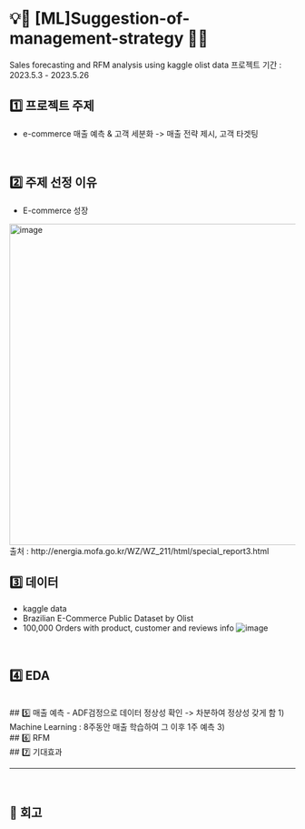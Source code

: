 # 💡📑 [ML]Suggestion-of-management-strategy 📑💡
 Sales forecasting and RFM analysis using kaggle olist data
 프로젝트 기간 : 2023.5.3 - 2023.5.26
 </br>

## 1️⃣ 프로젝트 주제
- e-commerce 매출 예측 & 고객 세분화 -> 매출 전략 제시, 고객 타겟팅

</br>

## 2️⃣ 주제 선정 이유
- E-commerce 성장
<img width="565" alt="image" src="https://github.com/jiwoohw/ML_Suggestion-of-management-strategy/assets/122995812/90e0e52f-5492-4fb3-ad07-c8b7c2e580a1">
출처 : http://energia.mofa.go.kr/WZ/WZ_211/html/special_report3.html

</br>

## 3️⃣ 데이터
- kaggle data 
- Brazilian E-Commerce Public Dataset by Olist
- 100,000 Orders with product, customer and reviews info
 ![image](https://github.com/jiwoohw/ML_Suggestion-of-management-strategy/assets/122995812/548477cf-1ccb-4f69-afc6-8463a88f5910)

</br>

## 4️⃣ EDA



</br>
## 5️⃣ 매출 예측
- ADF검정으로 데이터 정상성 확인
 -> 차분하여 정상성 갖게 함
1) Machine Learning 
   : 8주동안 매출 학습하여 그 이후 1주 예측
3)

</br>
## 6️⃣ RFM

</br>
## 7️⃣ 기대효과


---
</br>

## 🤔 회고
